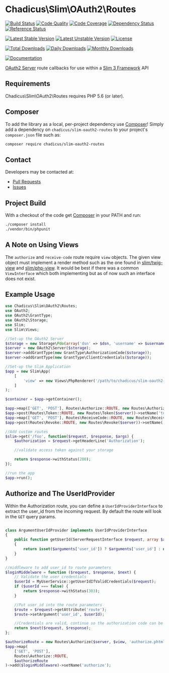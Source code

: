 # Chadicus\Slim\OAuth2\Routes

[![Build Status](https://travis-ci.org/chadicus/slim-oauth2-routes.svg?branch=master)](https://travis-ci.org/chadicus/slim-oauth2-routes)
[![Code Quality](https://scrutinizer-ci.com/g/chadicus/slim-oauth2-routes/badges/quality-score.png?b=master)](https://scrutinizer-ci.com/g/chadicus/slim-oauth2-routes/?branch=master)
[![Code Coverage](https://coveralls.io/repos/github/chadicus/slim-oauth2-routes/badge.svg?branch=master)](https://coveralls.io/github/chadicus/slim-oauth2-routes?branch=master)
[![Dependency Status](https://www.versioneye.com/user/projects/58445b006f3ee40b0679ab80/badge.svg?style=flat)](https://www.versioneye.com/user/projects/58445b006f3ee40b0679ab80)
[![Reference Status](https://www.versioneye.com/php/chadicus:slim-oauth2-routes/reference_badge.svg?style=flat)](https://www.versioneye.com/php/chadicus:slim-oauth2-routes/references)

[![Latest Stable Version](https://poser.pugx.org/chadicus/slim-oauth2-routes/v/stable)](https://packagist.org/packages/chadicus/slim-oauth2-routes)
[![Latest Unstable Version](https://poser.pugx.org/chadicus/slim-oauth2-routes/v/unstable)](https://packagist.org/packages/chadicus/slim-oauth2-routes)
[![License](https://poser.pugx.org/chadicus/slim-oauth2-routes/license)](https://packagist.org/packages/chadicus/slim-oauth2-routes)

[![Total Downloads](https://poser.pugx.org/chadicus/slim-oauth2-routes/downloads)](https://packagist.org/packages/chadicus/slim-oauth2-routes)
[![Daily Downloads](https://poser.pugx.org/chadicus/slim-oauth2-routes/d/daily)](https://packagist.org/packages/chadicus/slim-oauth2-routes)
[![Monthly Downloads](https://poser.pugx.org/chadicus/slim-oauth2-routes/d/monthly)](https://packagist.org/packages/chadicus/slim-oauth2-routes)

[![Documentation](https://img.shields.io/badge/reference-phpdoc-blue.svg?style=flat)](http://pholiophp.org/chadicus/slim-oauth2-routes)

[OAuth2 Server](http://bshaffer.github.io/oauth2-server-php-docs/) route callbacks for use within a [Slim 3 Framework](http://www.slimframework.com/) API

## Requirements

Chadicus\Slim\OAuth2\Routes requires PHP 5.6 (or later).

## Composer
To add the library as a local, per-project dependency use [Composer](http://getcomposer.org)! Simply add a dependency on
`chadicus/slim-oauth2-routes` to your project's `composer.json` file such as:

```sh
composer require chadicus/slim-oauth2-routes
```

## Contact
Developers may be contacted at:

 * [Pull Requests](https://github.com/chadicus/slim-oauth2-routes/pulls)
 * [Issues](https://github.com/chadicus/slim-oauth2-routes/issues)

## Project Build
With a checkout of the code get [Composer](http://getcomposer.org) in your PATH and run:

```sh
./composer install
./vendor/bin/phpunit
```

## A Note on Using Views
The `authorize` and `receive-code` route require `view` objects. The given view object must implement a render method such as the one found in [slim/twig-view](https://github.com/slimphp/Twig-View/blob/master/src/Twig.php#L103) and [slim/php-view](https://github.com/slimphp/PHP-View/blob/master/src/PhpRenderer.php#L64). It would be best if there was a common `ViewInterface` which both implementing but as of now such an interface does not exist.

## Example Usage
```php
use Chadicus\Slim\OAuth2\Routes;
use OAuth2;
use OAuth2\GrantType;
use OAuth2\Storage;
use Slim;
use Slim\Views;

//Set-up the OAuth2 Server
$storage = new Storage\Pdo(array('dsn' => $dsn, 'username' => $username, 'password' => $password));
$server = new OAuth2\Server($storage);
$server->addGrantType(new GrantType\AuthorizationCode($storage));
$server->addGrantType(new GrantType\ClientCredentials($storage));

//Set-up the Slim Application
$app = new Slim\App(
    [
        'view' => new Views\PhpRenderer('/path/to/chadicus/slim-oauth2-routes/templates'),
    ]
);

$container = $app->getContainer();

$app->map(['GET', 'POST'], Routes\Authorize::ROUTE, new Routes\Authorize($server, $container['view']))->setName('authorize');
$app->post(Routes\Token::ROUTE, new Routes\Token($server))->setName('token');
$app->map(['GET', 'POST'], Routes\ReceiveCode::ROUTE, new Routes\ReceiveCode($container['view']))->setName('receive-code');
$app->post(Routes\Revoke::ROUTE, new Routes\Revoke($server))->setName('revoke');

//Add custom routes
$slim->get('/foo', function($request, $response, $args) {
    $authorization = $request->getHeaderLine('Authorization');

    //validate access token against your storage

    return $response->withStatus(200);
});

//run the app
$app->run();
```
## Authorize and The UserIdProvider
Within the Authorization route, you can define a  `UserIdProviderInterface` to extract the user_id from the incoming request. By default the
route will look in the `GET` query params.

```php

class ArgumentUserIdProvider implements UserIdProviderInterface
{
	public function getUserId(ServerRequestInterface $request, array $arguments)
	{
		return isset($arguments['user_id']) ? $arguments['user_id'] : null;
	}
}

//middleware to add user_id to route parameters
$loginMiddelware = function ($request, $response, $next) {
	// Validate the user credentials
	$userId = MyUserService::getUserIdIfValidCredentials($request);
	if ($userId === false) {
		return $response->withStatus(303);
	}

	//Put user_id into the route parameters
	$route = $request->getAttribute('route');
	$route->setArgument('user_id', $userId);

	//Credentials are valid, continue so the authorization code can be sent to the clients callback_uri
	return $next($request, $response);
};

$authorizeRoute = new Routes\Authorize($server, $view, 'authorize.phtml', new ArgumentUserIdProvider());
$app->map(
	['GET', 'POST'],
	Routes\Authorize::ROUTE,
	$authorizeRoute
)->add($loginMiddleware)->setName('authorize');
```
